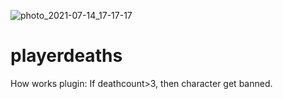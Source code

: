 ![photo_2021-07-14_17-17-17](https://user-images.githubusercontent.com/69389178/125637698-b567823e-81d3-4395-8a05-d698c92a9ee4.jpg)
# playerdeaths
How works plugin:
If deathcount>3, then character get banned. 

